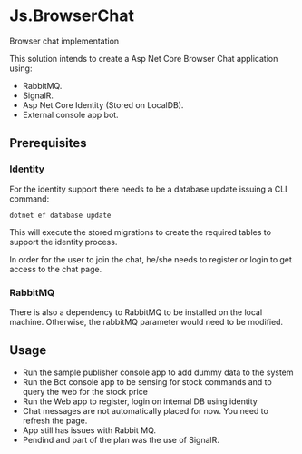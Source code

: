 # Js.BrowserChat
Browser chat implementation

This solution intends to create a Asp Net Core Browser Chat application using:

* RabbitMQ.
* SignalR.
* Asp Net Core Identity (Stored on LocalDB).
* External console app bot.

## Prerequisites

### Identity

For the identity support there needs to be a database update issuing a CLI command:

`dotnet ef database update`

This will execute the stored migrations to create the required tables to support the identity process.

In order for the user to join the chat, he/she needs to register or login to get access to the chat page.

### RabbitMQ

There is also a dependency to RabbitMQ to be installed on the local machine. Otherwise, the rabbitMQ parameter would need to be modified.

## Usage

* Run the sample publisher console app to add dummy data to the system
* Run the Bot console app to be sensing for stock commands and to query the web for the stock price
* Run the Web app to register, login on internal DB using identity
* Chat messages are not automatically placed for now. You need to refresh the page.
* App still has issues with Rabbit MQ.
* Pendind and part of the plan was the use of SignalR.
